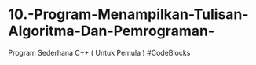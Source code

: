 # 10.-Program-Menampilkan-Tulisan-Algoritma-Dan-Pemrograman-
Program Sederhana C++ ( Untuk Pemula ) #CodeBlocks
